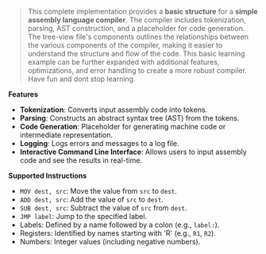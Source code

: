 > This complete implementation provides a **basic structure** for a **simple assembly language compiler**. The compiler includes tokenization, parsing, AST construction, and a placeholder for code generation. The tree-view file's components outlines the relationships between the various components of the compiler, making it easier to understand the structure and flow of the code. This basic learning example can be further expanded with additional features, optimizations, and error handling to create a more robust compiler. Have fun and dont stop learning.


**Features**

- **Tokenization**: Converts input assembly code into tokens.
- **Parsing**: Constructs an abstract syntax tree (AST) from the tokens.
- **Code Generation**: Placeholder for generating machine code or intermediate representation.
- **Logging**: Logs errors and messages to a log file.
- **Interactive Command Line Interface**: Allows users to input assembly code and see the results in real-time.

**Supported Instructions**

- `MOV dest, src`: Move the value from `src` to `dest`.
- `ADD dest, src`: Add the value of `src` to `dest`.
- `SUB dest, src`: Subtract the value of `src` from `dest`.
- `JMP label`: Jump to the specified label.
- Labels: Defined by a name followed by a colon (e.g., `label:`).
- Registers: Identified by names starting with 'R' (e.g., `R1`, `R2`).
- Numbers: Integer values (including negative numbers).
